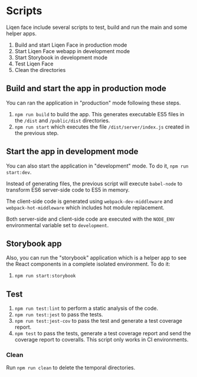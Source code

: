 # Scripts

Liqen face include several scripts to test, build and run the main and some helper apps.

1. Build and start Liqen Face in production mode
2. Start Liqen Face webapp in development mode
3. Start Storybook in development mode
4. Test Liqen Face
5. Clean the directories

## Build and start the app in production mode

You can ran the application in "production" mode following these steps.

1. `npm run build` to build the app. This generates executable ES5 files in the `/dist` and `/public/dist` directories.
2. `npm run start` which executes the file `/dist/server/index.js` created in the previous step.

## Start the app in development mode

You can also start the application in "development" mode. To do it, `npm run start:dev`.

Instead of generating files, the previous script will execute `babel-node` to transform ES6 server-side code to ES5 in memory.

The client-side code is generated using `webpack-dev-middleware` and `webpack-hot-middleware` which includes hot module replacement.

Both server-side and client-side code are executed with the `NODE_ENV` environmental variable set to `development`.

## Storybook app

Also, you can run the "storybook" application which is a helper app to see the React components in a complete isolated environment. To do it:

1. `npm run start:storybook`

## Test

1. `npm run test:lint` to perform a static analysis of the code.
2. `npm run test:jest` to pass the tests.
3. `npm run test:jest-cov` to pass the test and generate a test coverage report.
4. `npm test` to pass the tests, generate a test coverage report and send the coverage report to coveralls. This script only works in CI environments.

### Clean

Run `npm run clean` to delete the temporal directories.

